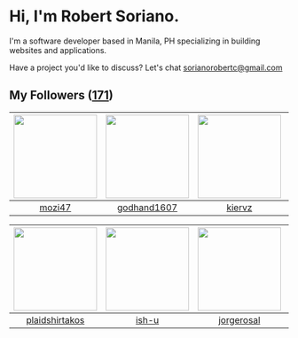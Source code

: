 # Hi, I'm Robert Soriano.
I'm a software developer based in Manila, PH specializing in building websites and applications.

Have a project you'd like to discuss?
Let's chat <a href="mailto:=sorianorobertc@gmail.com?Subject=Hello" target="_top">sorianorobertc@gmail.com</a>

## My Followers ([171](https://github.com/sorxrob?tab=followers))

| <img src="https://avatars2.githubusercontent.com/u/20722868?v=4" width="150" height="150" /> | <img src="https://avatars3.githubusercontent.com/u/7845870?v=4" width="150" height="150" /> | <img src="https://avatars2.githubusercontent.com/u/39162696?v=4" width="150" height="150" /> | <img src="https://avatars3.githubusercontent.com/u/27154217?v=4" width="150" height="150" /> |
| :------------------------------------------------------------------------------------------: | :-----------------------------------------------------------------------------------------: | :------------------------------------------------------------------------------------------: | :------------------------------------------------------------------------------------------: |
|                              [mozi47](https://github.com/mozi47)                             |                        [godhand1607](https://github.com/godhand1607)                        |                              [kiervz](https://github.com/kiervz)                             |                        [InsafKhamzin](https://github.com/InsafKhamzin)                       |

| <img src="https://avatars2.githubusercontent.com/u/30076100?v=4" width="150" height="150" /> | <img src="https://avatars1.githubusercontent.com/u/51030453?v=4" width="150" height="150" /> | <img src="https://avatars0.githubusercontent.com/u/25060761?v=4" width="150" height="150" /> | <img src="https://avatars0.githubusercontent.com/u/10993932?v=4" width="150" height="150" /> |
| :------------------------------------------------------------------------------------------: | :------------------------------------------------------------------------------------------: | :------------------------------------------------------------------------------------------: | :------------------------------------------------------------------------------------------: |
|                      [plaidshirtakos](https://github.com/plaidshirtakos)                     |                               [ish-u](https://github.com/ish-u)                              |                          [jorgerosal](https://github.com/jorgerosal)                         |                        [vanvictorlim](https://github.com/vanvictorlim)                       |
